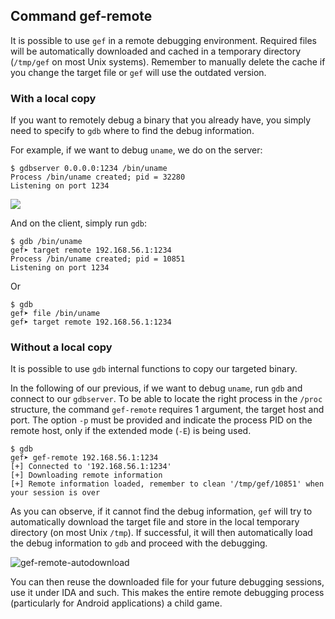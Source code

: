 ## Command gef-remote ##

It is possible to use `gef` in a remote debugging environment. Required files
will be automatically downloaded and cached in a temporary directory (`/tmp/gef` on most
Unix systems). Remember to manually delete the cache if you change the target file or
`gef` will use the outdated version.


### With a local copy ###

If you want to remotely debug a binary that you already have, you simply need to
specify to `gdb` where to find the debug information.

For example, if we want to debug `uname`, we do on the server:
```
$ gdbserver 0.0.0.0:1234 /bin/uname
Process /bin/uname created; pid = 32280
Listening on port 1234
```
![](https://i.imgur.com/Zc4vnBd.png)

And on the client, simply run `gdb`:
```
$ gdb /bin/uname
gef➤ target remote 192.168.56.1:1234
Process /bin/uname created; pid = 10851
Listening on port 1234
```
Or
```
$ gdb
gef➤ file /bin/uname
gef➤ target remote 192.168.56.1:1234
```


### Without a local copy ###

It is possible to use `gdb` internal functions to copy our targeted binary.

In the following of our previous, if we want to debug `uname`, run `gdb` and
connect to our `gdbserver`. To be able to locate the right process in the `/proc`
structure, the command `gef-remote` requires 1 argument, the target host and port.
The option `-p` must be provided and indicate the process PID on the remote
host, only if the extended mode (`-E`) is being used.

```
$ gdb
gef➤ gef-remote 192.168.56.1:1234
[+] Connected to '192.168.56.1:1234'
[+] Downloading remote information
[+] Remote information loaded, remember to clean '/tmp/gef/10851' when your session is over
```

As you can observe, if it cannot find the debug information, `gef` will try to
automatically download the target file and store in the local temporary
directory (on most Unix `/tmp`). If successful, it will then automatically load
the debug information to `gdb` and proceed with the debugging.

![gef-remote-autodownload](https://i.imgur.com/8JHpOTV.png)

You can then reuse the downloaded file for your future debugging sessions, use it under IDA
and such. This makes the entire remote debugging process (particularly for Android applications)
a child game.

